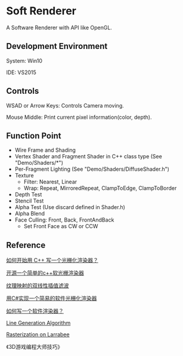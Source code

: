 # Soft Renderer

A Software Renderer with API like OpenGL.



## Development Environment

System: Win10

IDE: VS2015



## Controls

WSAD or Arrow Keys: Controls Camera moving.

Mouse Middle: Print current pixel information(color, depth).



## Function Point

* Wire Frame and Shading
* Vertex Shader and Fragment Shader in C++ class type (See "Demo/Shaders/\*")
* Per-Fragment Lighting (See "Demo/Shaders/DiffuseShader.h")
* Texture
  * Filter: Nearest, Linear
  * Wrap: Repeat, MirroredRepeat, ClampToEdge, ClampToBorder
* Depth Test
* Stencil Test
* Alpha Test (Use discard defined in Shader.h)
* Alpha Blend
* Face Culling: Front, Back, FrontAndBack
  * Set Front Face as CW or CCW



## Reference

[如何开始用 C++ 写一个光栅化渲染器？](https://www.zhihu.com/question/24786878/answer/29039253)

[开源一个简单的c++软光栅渲染器](http://www.cnblogs.com/zhangbaochong/p/5751111.html)

[纹理映射的双线性插值滤波](http://dev.gameres.com/Program/Visual/3D/Bilinear.htm)

[用C#实现一个简易的软件光栅化渲染器](http://blog.csdn.net/aceyan0718/article/details/51659381)

[如何写一个软件渲染器？](http://www.skywind.me/blog/archives/1498)

[Line Generation Algorithm](https://www.tutorialspoint.com/computer_graphics/line_generation_algorithm.htm)

[Rasterization on Larrabee](https://software.intel.com/en-us/articles/rasterization-on-larrabee)

《3D游戏编程大师技巧》